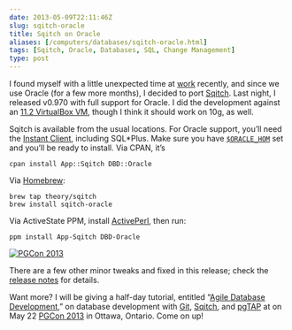 ```yaml
--- 
date: 2013-05-09T22:11:46Z
slug: sqitch-oracle
title: Sqitch on Oracle
aliases: [/computers/databases/sqitch-oracle.html]
tags: [Sqitch, Oracle, Databases, SQL, Change Management]
type: post
---
```


I found myself with a little unexpected time at [work] recently, and since we
use Oracle (for a few more months), I decided to port [Sqitch]. Last night, I
released v0.970 with full support for Oracle. I did the development against an
[11.2 VirtualBox VM], though I think it should work on 10g, as well.

Sqitch is available from the usual locations. For Oracle support, you’ll need
the [Instant Client], including SQL\*Plus. Make sure you have [`$ORACLE_HOM`]
set and you’ll be ready to install. Via CPAN, it’s

    cpan install App::Sqitch DBD::Oracle

Via [Homebrew][]:

    brew tap theory/sqitch
    brew install sqitch-oracle

Via ActiveState PPM, install [ActivePerl], then run:

    ppm install App-Sqitch DBD-Oracle

[<img src="https://www.pgcon.org/2013/images/pgcon-220x250.png" alt="PGCon 2013" class="left" />]

There are a few other minor tweaks and fixed in this release; check the [release
notes] for details.

Want more? I will be giving a half-day tutorial, entitled “[Agile Database
Development],” on database development with [Git], [Sqitch], and [pgTAP] at on
May 22 [PGCon
2013][<img src="https://www.pgcon.org/2013/images/pgcon-220x250.png" alt="PGCon 2013" class="left" />]
in Ottawa, Ontario. Come on up!

  [work]: http:/iovation.com/
  [Sqitch]: http://sqitch.org/
  [11.2 VirtualBox VM]: https://www.oracle.com/technetwork/database/enterprise-edition/databaseappdev-vm-161299.html
  [Instant Client]: https://www.oracle.com/technetwork/database/features/instant-client/index-097480.html
  [`$ORACLE_HOM`]: https://www.orafaq.com/wiki/ORACLE_HOME
  [Homebrew]: https://brew.sh
  [ActivePerl]: https://www.activestate.com/activeperl/downloads
  [<img src="https://www.pgcon.org/2013/images/pgcon-220x250.png" alt="PGCon 2013" class="left" />]:
    https://www.pgcon.org/2013/
  [release notes]: https://metacpan.org/source/DWHEELER/App-Sqitch-0.970/Changes
  [Agile Database Development]: https://www.pgcon.org/2013/schedule/events/615.en.html
  [Git]: https://git-scm.com/
  [pgTAP]: https://pgtap.org/
